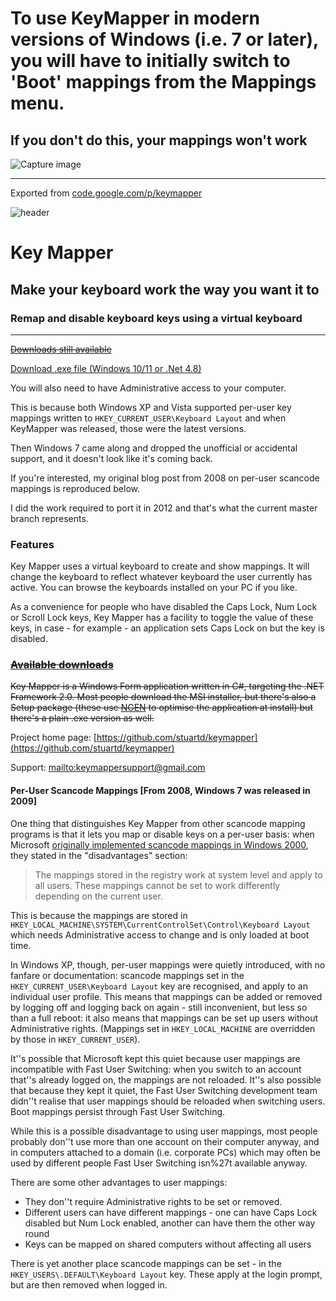 # **To use KeyMapper in modern versions of Windows (i.e. 7 or later), you will have to initially switch to 'Boot' mappings from the Mappings menu.**

## **If you don't do this, your mappings won't work**

![Capture image](https://github.com/stuartd/keymapper/blob/develop/Capture.PNG)

* * *

Exported from [code.google.com/p/keymapper](http://code.google.com/p/keymapper)

![header](http://justkeepswimming.net/keymapper/images/kmheader.png)

# Key Mapper

## Make your keyboard work the way you want it to

### Remap and disable keyboard keys using a virtual keyboard

* * *

~~[Downloads still available](https://code.google.com/p/keymapper/downloads/list)~~

[Download .exe file (Windows 10/11 or .Net 4.8)](https://github.com/stuartd/keymapper/releases/download/1.2/KeyMapper.exe)

You will also need to have Administrative access to your computer.

This is because both Windows XP and Vista supported per-user key mappings written to `HKEY_CURRENT_USER\Keyboard Layout` and when KeyMapper was released, those were the latest versions.

Then Windows 7 came along and dropped the unofficial or accidental support, and it doesn't look like it's coming back.

If you're interested, my original blog post from 2008 on per-user scancode mappings is reproduced below.

I did the work required to port it in 2012 and that's what the current master branch represents.

### Features

Key Mapper uses a virtual keyboard to create and show mappings. It will change the keyboard to reflect whatever keyboard the user currently has active. You can browse the keyboards installed on your PC if you like.

As a convenience for people who have disabled the Caps Lock, Num Lock or Scroll Lock keys, Key Mapper has a facility to toggle the value of these keys, in case - for example - an application sets Caps Lock on but the key is disabled.

### ~~[Available downloads](https://code.google.com/p/keymapper/downloads/list)~~

~~Key Mapper is a Windows Form application written in C#, targeting the .NET Framework 2.0\. Most people download the MSI installer, but there's also a Setup package (these use [NGEN](http://msdn.microsoft.com/en-us/library/6t9t5wcf(VS.80).aspx) to optimise the application at install) but there's a plain .exe version as well.~~

Project home page: [https://github.com/stuartd/keymapper](https://github.com/stuartd/keymapper)

Support: [mailto:keymappersupport@gmail.com](mailto:keymappersupport@gmail.com)

#### Per-User Scancode Mappings [From 2008, Windows 7 was released in 2009]

One thing that distinguishes Key Mapper from other scancode mapping programs is that it lets you map or disable keys on a per-user basis: when Microsoft [originally implemented scancode mappings in Windows 2000](http://www.microsoft.com/whdc/archive/w2kscan-map.mspx), they stated in the "disadvantages" section:

> The mappings stored in the registry work at system level and apply to all users. These mappings cannot be set to work differently depending on the current user.

This is because the mappings are stored in `HKEY_LOCAL_MACHINE\SYSTEM\CurrentControlSet\Control\Keyboard Layout` which needs Administrative access to change and is only loaded at boot time.

In Windows XP, though, per-user mappings were quietly introduced, with no fanfare or documentation: scancode mappings set in the `HKEY_CURRENT_USER\Keyboard Layout` key are recognised, and apply to an individual user profile. This means that mappings can be added or removed by logging off and logging back on again - still inconvenient, but less so than a full reboot: it also means that mappings can be set up users without Administrative rights. (Mappings set in `HKEY_LOCAL_MACHINE` are overridden by those in `HKEY_CURRENT_USER`).

It''s possible that Microsoft kept this quiet because user mappings are incompatible with Fast User Switching: when you switch to an account that''s already logged on, the mappings are not reloaded. It''s also possible that because they kept it quiet, the Fast User Switching development team didn''t realise that user mappings should be reloaded when switching users. Boot mappings persist through Fast User Switching.

While this is a possible disadvantage to using user mappings, most people probably don''t use more than one account on their computer anyway, and in computers attached to a domain (i.e. corporate PCs) which may often be used by different people Fast User Switching isn%27t available anyway.

There are some other advantages to user mappings:

*   They don''t require Administrative rights to be set or removed.
*   Different users can have different mappings - one can have Caps Lock disabled but Num Lock enabled, another can have them the other way round
*   Keys can be mapped on shared computers without affecting all users

There is yet another place scancode mappings can be set - in the `HKEY_USERS\.DEFAULT\Keyboard Layout` key. These apply at the login prompt, but are then removed when logged in.

